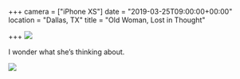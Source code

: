 +++
camera = ["iPhone XS"]
date = "2019-03-25T09:00:00+00:00"
location = "Dallas, TX"
title = "Old Woman, Lost in Thought"

+++
![](https://res.cloudinary.com/tobyblog/image/upload/v1553530150/img/E4296D93-6F33-4673-87D3-DA61534BE81E.jpg)
<!--more-->
I wonder what she’s thinking about.

![](https://res.cloudinary.com/tobyblog/image/upload/v1553530166/img/0EAD8F61-C706-4A33-8CB0-105D924F1F40.jpg)